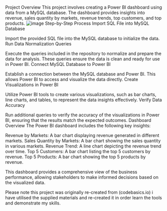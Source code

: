 Project Overview
This project involves creating a Power BI dashboard using data from a MySQL database. The dashboard provides insights into revenue, sales quantity by markets, revenue trends, top customers, and top products.
![image](https://github.com/divyesh67/SalesAnalytics/assets/80839172/ed038d7f-d813-4747-b74c-b01de063fa4a)
Step-by-Step Process
Import SQL File into MySQL Database

Import the provided SQL file into the MySQL database to initialize the data.
Run Data Normalization Queries

Execute the queries included in the repository to normalize and prepare the data for analysis. These queries ensure the data is clean and ready for use in Power BI.
Connect MySQL Database to Power BI

Establish a connection between the MySQL database and Power BI. This allows Power BI to access and visualize the data directly.
Create Visualizations in Power BI

Utilize Power BI tools to create various visualizations, such as bar charts, line charts, and tables, to represent the data insights effectively.
Verify Data Accuracy

Run additional queries to verify the accuracy of the visualizations in Power BI, ensuring that the results match the expected outcomes.
Dashboard Overview
The Power BI dashboard includes the following key insights:

Revenue by Markets: A bar chart displaying revenue generated in different markets.
Sales Quantity by Markets: A bar chart showing the sales quantity in various markets.
Revenue Trend: A line chart depicting the revenue trend over time.
Top 5 Customers: A bar chart listing the top 5 customers by revenue.
Top 5 Products: A bar chart showing the top 5 products by revenue.

This dashboard provides a comprehensive view of the business performance, allowing stakeholders to make informed decisions based on the visualized data.

Please note this project was originally re-created from (codebasics.io) i have utilised the supplied materials and re-created it in order learn the tools and demonstrate my skills.

